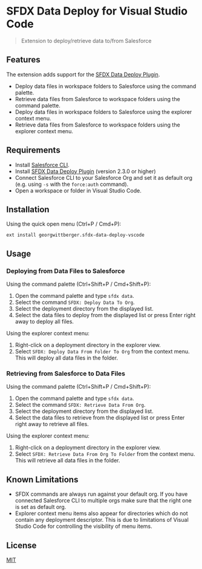 # SFDX Data Deploy for Visual Studio Code

> Extension to deploy/retrieve data to/from Salesforce

## Features

The extension adds support for the [SFDX Data Deploy Plugin](https://github.com/georgwittberger/sfdx-data-deploy-plugin).

- Deploy data files in workspace folders to Salesforce using the command palette.
- Retrieve data files from Salesforce to workspace folders using the command palette.
- Deploy data files in workspace folders to Salesforce using the explorer context menu.
- Retrieve data files from Salesforce to workspace folders using the explorer context menu.

## Requirements

- Install [Salesforce CLI](https://developer.salesforce.com/tools/sfdxcli).
- Install [SFDX Data Deploy Plugin](https://github.com/georgwittberger/sfdx-data-deploy-plugin) (version 2.3.0 or higher)
- Connect Salesforce CLI to your Salesforce Org and set it as default org (e.g. using `-s` with the `force:auth` command).
- Open a workspace or folder in Visual Studio Code.

## Installation

Using the quick open menu (Ctrl+P / Cmd+P):

```
ext install georgwittberger.sfdx-data-deploy-vscode
```

## Usage

### Deploying from Data Files to Salesforce

Using the command palette (Ctrl+Shift+P / Cmd+Shift+P):

1. Open the command palette and type `sfdx data`.
2. Select the command `SFDX: Deploy Data To Org`.
3. Select the deployment directory from the displayed list.
4. Select the data files to deploy from the displayed list or press Enter right away to deploy all files.

Using the explorer context menu:

1. Right-click on a deployment directory in the explorer view.
2. Select `SFDX: Deploy Data From Folder To Org` from the context menu. This will deploy all data files in the folder.

### Retrieving from Salesforce to Data Files

Using the command palette (Ctrl+Shift+P / Cmd+Shift+P):

1. Open the command palette and type `sfdx data`.
2. Select the command `SFDX: Retrieve Data From Org`.
3. Select the deployment directory from the displayed list.
4. Select the data files to retrieve from the displayed list or press Enter right away to retrieve all files.

Using the explorer context menu:

1. Right-click on a deployment directory in the explorer view.
2. Select `SFDX: Retrieve Data From Org To Folder` from the context menu. This will retrieve all data files in the folder.

## Known Limitations

- SFDX commands are always run against your default org. If you have connected Salesforce CLI to multiple orgs make sure that the right one is set as default org.
- Explorer context menu items also appear for directories which do not contain any deployment descriptor. This is due to limitations of Visual Studio Code for controlling the visibility of menu items.

## License

[MIT](https://opensource.org/licenses/MIT)
